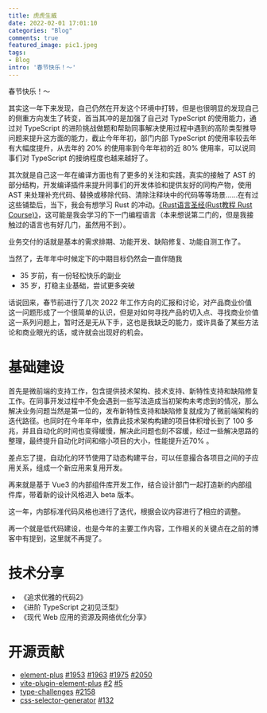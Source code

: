 ```yaml
---
title: 虎虎生威
date: 2022-02-01 17:01:10
categories: "Blog"
comments: true
featured_image: pic1.jpeg
tags:
- Blog
intro: '春节快乐！～'
---
```


<!-- no node -->

<!-- more -->

春节快乐！～

其实这一年下来发现，自己仍然在开发这个环境中打转，但是也很明显的发现自己的侧重方向发生了转变，首当其冲的是加强了自己对 TypeScript 的使用能力，通过对 TypeScript 的进阶挑战做题和帮助同事解决使用过程中遇到的高阶类型推导问题来提升这方面的能力，截止今年年初，部门内部 TypeScript 的使用率较去年有大幅度提升，从去年的 20% 的使用率到今年年初的近 80% 使用率，可以说同事们对 TypeScript 的接纳程度也越来越好了。

其次就是自己这一年在编译方面也有了更多的关注和实践，真实的接触了 AST 的部分结构，开发编译插件来提升同事们的开发体验和提供友好的同构产物，使用 AST 来处理补充代码、替换或移除代码、清除注释块中的代码等等场景……在有过这些铺垫后，当下，我会有想学习 Rust 的冲动。[《Rust语言圣经(Rust教程 Rust Course)》](https://course.rs)，这可能是我会学习的下一门编程语言（本来想说第二门的，但是我接触过的语言也有好几门，虽然用不到）。

业务交付的话就是基本的需求排期、功能开发、缺陷修复、功能自测工作了。

当然了，去年年中时候定下的中期目标仍然会一直伴随我

- 35 岁前，有一份轻松快乐的副业
- 35 岁，打稳主业基础，尝试更多突破

话说回来，春节前进行了几次 2022 年工作方向的汇报和讨论，对产品商业价值这一问题形成了一个很简单的认识，但是对如何寻找产品的切入点、寻找商业价值这一系列问题上，暂时还是无从下手，这也是我缺乏的能力，或许具备了某些方法论和商业眼光的话，或许就会出现好的机会。

# 基础建设

首先是微前端的支持工作，包含提供技术架构、技术支持、新特性支持和缺陷修复工作。在同事开发过程中不免会遇到一些写法造成当初架构未考虑到的情况，那么解决业务问题当然是第一位的，发布新特性支持和缺陷修复就成为了微前端架构的迭代路径。也同时在今年年中，依靠此技术架构构建的项目体积增长到了 100 多兆，并且自动化的时间也变得缓慢，解决此问题也刻不容缓，经过一些解决思路的整理，最终提升自动化时间和缩小项目的大小，性能提升近70% 。

差点忘了提，自动化的环节使用了动态构建平台，可以任意撮合各项目之间的子应用关系，组成一个新应用来复用开发。

再来就是基于 Vue3 的内部组件库开发工作，结合设计部门一起打造新的内部组件库，带着新的设计风格进入 beta 版本。

这一年，内部标准代码风格也进行了迭代，根据会议内容进行了相应的调整。

再一个就是低代码建设，也是今年的主要工作内容，工作相关的关键点在之前的博客中有提到，这里就不再提了。

# 技术分享

- 《追求优雅的代码2》
- 《进阶 TypeScript 之初见泛型》
- 《现代 Web 应用的资源及网络优化分享》

# 开源贡献

- [element-plus](https://github.com/element-plus/element-plus) [#1953](https://github.com/element-plus/element-plus/pull/1953) [#1963](https://github.com/element-plus/element-plus/pull/1963) [#1975](https://github.com/element-plus/element-plus/pull/1975) [#2050](https://github.com/element-plus/element-plus/pull/2050)
- [vite-plugin-element-plus](https://github.com/element-plus/vite-plugin-element-plus) [#2](https://github.com/element-plus/vite-plugin-element-plus/pull/2) [#5](https://github.com/element-plus/vite-plugin-element-plus/pull/5)
- [type-challenges](https://github.com/type-challenges/type-challenges) [#2158](https://github.com/type-challenges/type-challenges/pull/2158)
- [css-selector-generator](https://github.com/fczbkk/css-selector-generator) [#132](https://github.com/fczbkk/css-selector-generator/pull/132)
